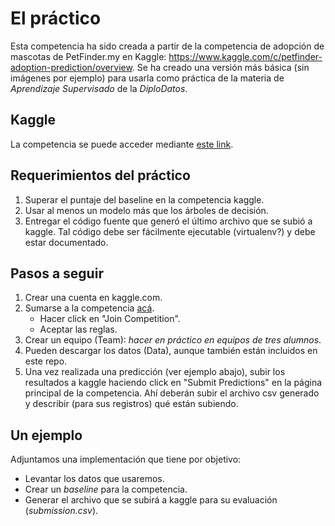 # El práctico

Esta competencia ha sido creada a partir de la competencia de adopción de mascotas de PetFinder.my en Kaggle: https://www.kaggle.com/c/petfinder-adoption-prediction/overview. Se ha creado una versión más básica (sin imágenes por ejemplo) para usarla como práctica de la materia de *Aprendizaje Supervisado* de la *DiploDatos*.

## Kaggle

La competencia se puede acceder mediante [este link](https://www.kaggle.com/t/0bb80a8296854cfab77d9d9ec1d60fe1).

## Requerimientos del práctico

1. Superar el puntaje del baseline en la competencia kaggle.
1. Usar al menos un modelo más que los árboles de decisión.
1. Entregar el código fuente que generó el último archivo que se subió a kaggle. Tal código debe ser fácilmente ejecutable (virtualenv?) y debe estar documentado.

## Pasos a seguir

1. Crear una cuenta en kaggle.com. 
1. Sumarse a la competencia [acá](https://www.kaggle.com/t/0bb80a8296854cfab77d9d9ec1d60fe1).
    * Hacer click en "Join Competition".
    * Aceptar las reglas.
1. Crear un equipo (Team): *hacer en práctico en equipos de tres alumnos*.
1. Pueden descargar los datos (Data), aunque también están incluidos en este repo.
1. Una vez realizada una predicción (ver ejemplo abajo), subir los resultados a kaggle haciendo click en "Submit Predictions" en la página principal de la competencia. Ahí deberán subir el archivo csv generado y describir (para sus registros) qué están subiendo.

## Un ejemplo

Adjuntamos una implementación que tiene por objetivo:

* Levantar los datos que usaremos.
* Crear un *baseline* para la competencia.
* Generar el archivo que se subirá a kaggle para su evaluación (*submission.csv*).
